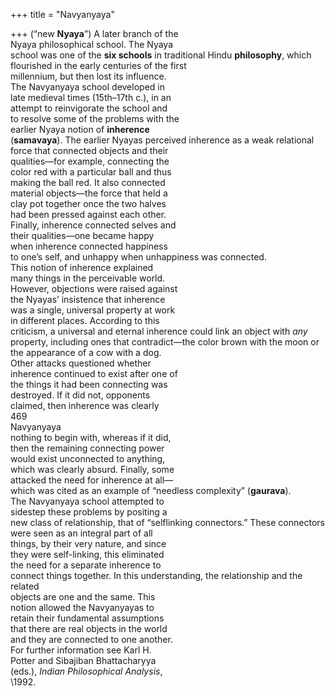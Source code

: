 +++
title = "Navyanyaya"

+++
(“new **Nyaya**”) A later branch of the  
Nyaya philosophical school. The Nyaya  
school was one of the **six schools** in traditional Hindu **philosophy**, which flourished in the early centuries of the first  
millennium, but then lost its influence.  
The Navyanyaya school developed in  
late medieval times (15th–17th c.), in an  
attempt to reinvigorate the school and  
to resolve some of the problems with the  
earlier Nyaya notion of **inherence**  
(**samavaya**). The earlier Nyayas perceived inherence as a weak relational  
force that connected objects and their  
qualities—for example, connecting the  
color red with a particular ball and thus  
making the ball red. It also connected  
material objects—the force that held a  
clay pot together once the two halves  
had been pressed against each other.  
Finally, inherence connected selves and  
their qualities—one became happy  
when inherence connected happiness  
to one’s self, and unhappy when unhappiness was connected.  
This notion of inherence explained  
many things in the perceivable world.  
However, objections were raised against  
the Nyayas’ insistence that inherence  
was a single, universal property at work  
in different places. According to this  
criticism, a universal and eternal inherence could link an object with *any*  
property, including ones that contradict—the color brown with the moon or  
the appearance of a cow with a dog.  
Other attacks questioned whether  
inherence continued to exist after one of  
the things it had been connecting was  
destroyed. If it did not, opponents  
claimed, then inherence was clearly  
469  
Navyanyaya  
nothing to begin with, whereas if it did,  
then the remaining connecting power  
would exist unconnected to anything,  
which was clearly absurd. Finally, some  
attacked the need for inherence at all—  
which was cited as an example of “needless complexity” (**gaurava**).  
The Navyanyaya school attempted to  
sidestep these problems by positing a  
new class of relationship, that of “selflinking connectors.” These connectors  
were seen as an integral part of all  
things, by their very nature, and since  
they were self-linking, this eliminated  
the need for a separate inherence to  
connect things together. In this understanding, the relationship and the related  
objects are one and the same. This  
notion allowed the Navyanyayas to  
retain their fundamental assumptions  
that there are real objects in the world  
and they are connected to one another.  
For further information see Karl H.  
Potter and Sibajiban Bhattacharyya  
(eds.), *Indian Philosophical Analysis*,  
\1992.